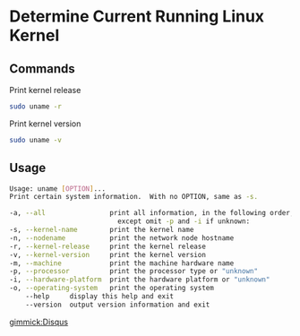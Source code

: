 # Determine Current Running Linux Kernel

Commands
--------

Print kernel release
```bash
sudo uname -r
```

Print kernel version
```bash
sudo uname -v
```

Usage
----

```bash
Usage: uname [OPTION]...
Print certain system information.  With no OPTION, same as -s.

-a, --all                print all information, in the following order,
                           except omit -p and -i if unknown:
-s, --kernel-name        print the kernel name
-n, --nodename           print the network node hostname
-r, --kernel-release     print the kernel release
-v, --kernel-version     print the kernel version
-m, --machine            print the machine hardware name
-p, --processor          print the processor type or "unknown"
-i, --hardware-platform  print the hardware platform or "unknown"
-o, --operating-system   print the operating system
    --help     display this help and exit
    --version  output version information and exit
```

[gimmick:Disqus](techtacoorg)
